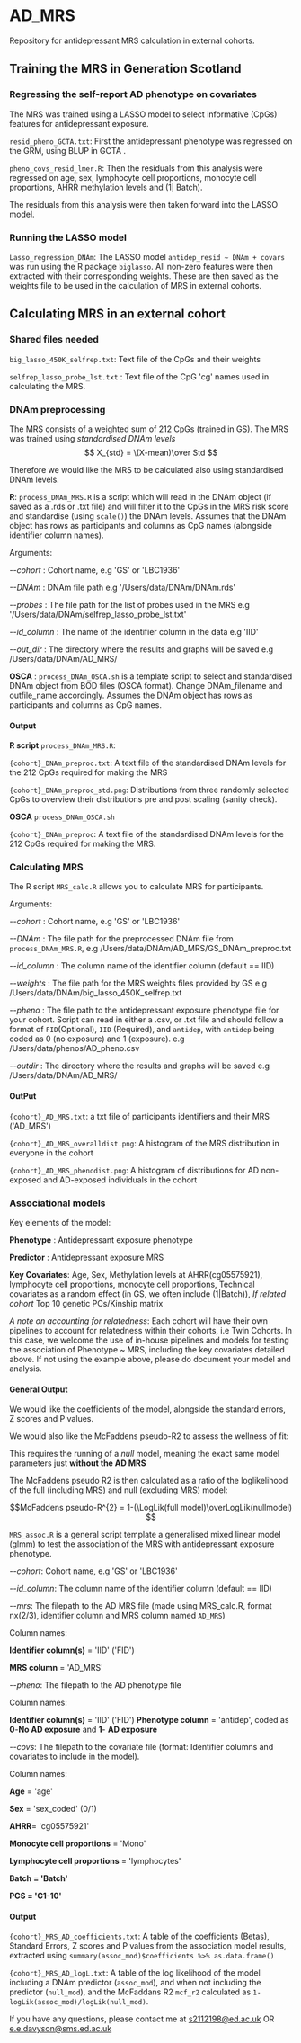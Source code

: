 # AD_MRS
Repository for antidepressant MRS calculation in external cohorts. 

## Training the MRS in Generation Scotland 

### Regressing the self-report AD phenotype on  covariates 

The MRS was trained using a LASSO model to select informative (CpGs) features for antidepressant exposure. 

`resid_pheno_GCTA.txt`: First the antidepressant phenotype was regressed on the GRM, using BLUP in GCTA . 

`pheno_covs_resid_lmer.R`: Then the residuals from this analysis were regressed on age, sex, lymphocyte cell proportions, monocyte cell proportions, AHRR methylation levels and (1| Batch). 

The residuals from this analysis were then taken forward into the LASSO model. 

### Running the LASSO model 

`Lasso_regression_DNAm`: The LASSO model `antidep_resid ~ DNAm + covars` was run using the R package `biglasso`. All non-zero features were then extracted with their corresponding weights. These are then saved as the weights file to be used in the calculation of MRS in external cohorts. 

## Calculating MRS in an external cohort 

### Shared files needed 

`big_lasso_450K_selfrep.txt`: Text file of the CpGs and their weights 

`selfrep_lasso_probe_lst.txt` : Text file of the CpG 'cg' names used in calculating the MRS. 

### DNAm preprocessing 

The MRS consists of a weighted sum of 212 CpGs (trained in GS). The MRS was trained using *standardised DNAm levels* 
$$ X_{std} = \(X-mean)\over Std $$

Therefore we would like the MRS to be calculated also using standardised DNAm levels. 

**R**: `process_DNAm_MRS.R` is a script which will read in the DNAm object (if saved as a .rds or .txt file) and will filter it to the CpGs in the MRS risk score and standardise (using `scale()`) the DNAm levels. Assumes that the DNAm object has rows as participants and columns as CpG names (alongside identifier column names). 

Arguments: 

*--cohort* : Cohort name, e.g 'GS' or 'LBC1936'

*--DNAm* : DNAm file path e.g '/Users/data/DNAm/DNAm.rds'

*--probes* : The file path for the list of probes used in the MRS e.g '/Users/data/DNAm/selfrep_lasso_probe_lst.txt'

*--id_column* : The name of the identifier column in the data e.g 'IID'

*--out_dir* : The directory where the results and graphs will be saved e.g /Users/data/DNAm/AD_MRS/

**OSCA** : `process_DNAm_OSCA.sh` is a template script to select and standardised DNAm object from BOD files (OSCA format). Change DNAm_filename and outfile_name accordingly. Assumes the DNAm object has rows as participants and columns as CpG names.

#### Output 

**R script** `process_DNAm_MRS.R`:

`{cohort}_DNAm_preproc.txt`: A text file of the standardised DNAm levels for the 212 CpGs required for making the MRS

`{cohort}_DNAm_preproc_std.png`: Distributions from three randomly selected CpGs to overview their distributions pre and post scaling (sanity check). 

**OSCA** `process_DNAm_OSCA.sh`

`{cohort}_DNAm_preproc`: A text file of the standardised DNAm levels for the 212 CpGs required for making the MRS. 

### Calculating MRS 

The R script `MRS_calc.R` allows you to calculate MRS for participants. 

Arguments: 

*--cohort* : Cohort name, e.g 'GS' or 'LBC1936'

*--DNAm* : The file path for the preprocessed DNAm file from `process_DNAm_MRS.R`, e.g /Users/data/DNAm/AD_MRS/GS_DNAm_preproc.txt

*--id_column* : The column name of the identifier column (default == IID)

*--weights* : The file path for the MRS weights files provided by GS e.g /Users/data/DNAm/big_lasso_450K_selfrep.txt

*--pheno* : The file path to the antidepressant exposure phenotype file for your cohort. Script can read in either a .csv, or .txt file and should follow a format of `FID`(Optional), `IID` (Required), and `antidep`, with `antidep` being coded as 0 (no exposure) and 1 (exposure).  e.g /Users/data/phenos/AD_pheno.csv

*--outdir* : The directory where the results and graphs will be saved e.g  /Users/data/DNAm/AD_MRS/

#### OutPut 

`{cohort}_AD_MRS.txt`: a txt file of participants identifiers and their MRS ('AD_MRS')

`{cohort}_AD_MRS_overalldist.png`: A histogram of the MRS distribution in everyone in the cohort

`{cohort}_AD_MRS_phenodist.png`: A histogram of distributions for AD non-exposed and AD-exposed individuals in the cohort

### Associational models 

Key elements of the model: 

**Phenotype** : Antidepressant exposure phenotype 

**Predictor** : Antidepressant exposure MRS

**Key Covariates**: Age, Sex, Methylation levels at AHRR(cg05575921), lymphocyte cell proportions, monocyte cell proportions, Technical covariates as a random effect (in GS, we often include (1|Batch)), *If related cohort* Top 10 genetic PCs/Kinship matrix 

*A note on accounting for relatedness*: Each cohort will have their own pipelines to account for relatedness within their cohorts, i.e Twin Cohorts. In this case, we welcome the use of in-house pipelines and models for testing the association of Phenotype ~ MRS, including the key covariates detailed above. If not using the example above, please do document your model and analysis. 

#### General Output 

We would like the coefficients of the model, alongside the standard errors, Z scores and P values. 

We would also like the McFaddens pseudo-R2 to assess the wellness of fit:

This requires the running of a *null* model, meaning the exact same model parameters just **without the AD MRS**

The McFaddens pseudo R2 is then calculated as a ratio of the loglikelihood of the full (including MRS) and null (excluding MRS) model: 

$$McFaddens pseudo-R^{2} = 1-(\LogLik(full model)\overLogLik(nullmodel) $$



`MRS_assoc.R` is a general script template a generalised mixed linear model (glmm) to test the association of the MRS with antidepressant exposure phenotype. 

*--cohort*: Cohort name, e.g 'GS' or 'LBC1936'

*--id_column*: The column name of the identifier column (default == IID)

*--mrs*: The filepath to the AD MRS file (made using MRS_calc.R, format nx(2/3), identifier column and MRS column named `AD_MRS`)

Column names: 

**Identifier column(s)** = 'IID' ('FID')

**MRS column** = 'AD_MRS'

*--pheno*: The filepath to the AD phenotype file

Column names: 

**Identifier column(s)** = 'IID' ('FID')
**Phenotype column** = 'antidep', coded as **0**-**No AD exposure** and **1**- **AD exposure**

*--covs*: The filepath to the covariate file (format: Identifier columns and covariates to include in the model). 

Column names: 

**Age** = 'age'

**Sex** = 'sex_coded' (0/1)

**AHRR**= 'cg05575921'

**Monocyte cell proportions** = 'Mono'

**Lymphocyte cell proportions** = 'lymphocytes'

**Batch = 'Batch'**

**PCS = 'C1-10'**

#### Output 

`{cohort}_MRS_AD_coefficients.txt`: A table of the coefficients (Betas), Standard Errors, Z scores and P values from the association model results, extracted using `summary(assoc_mod)$coefficients %>% as.data.frame()`

`{cohort}_MRS_AD_logL.txt`: A table of the log likelihood of the model including a DNAm predictor (`assoc_mod`), and when not including the predictor (`null_mod`), and the McFaddans R2 `mcf_r2` calculated as `1-logLik(assoc_mod)/logLik(null_mod)`. 

If you have any questions, please contact me at s2112198@ed.ac.uk OR e.e.davyson@sms.ed.ac.uk
